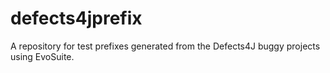 # defects4jprefix
A repository for test prefixes generated from the Defects4J buggy projects using EvoSuite.
